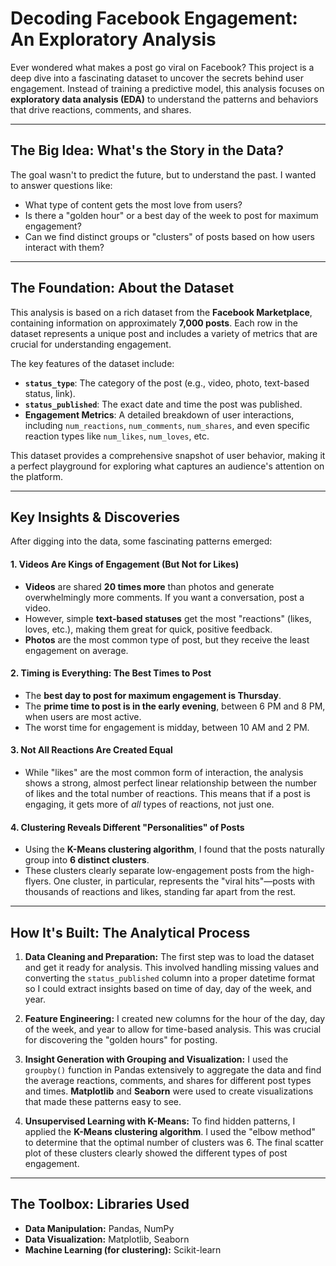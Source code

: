 # Decoding Facebook Engagement: An Exploratory Analysis

Ever wondered what makes a post go viral on Facebook? This project is a deep dive into a fascinating dataset to uncover the secrets behind user engagement. Instead of training a predictive model, this analysis focuses on **exploratory data analysis (EDA)** to understand the patterns and behaviors that drive reactions, comments, and shares.

---

## The Big Idea: What's the Story in the Data?

The goal wasn't to predict the future, but to understand the past. I wanted to answer questions like:
-   What type of content gets the most love from users?
-   Is there a "golden hour" or a best day of the week to post for maximum engagement?
-   Can we find distinct groups or "clusters" of posts based on how users interact with them?

---

## The Foundation: About the Dataset

This analysis is based on a rich dataset from the **Facebook Marketplace**, containing information on approximately **7,000 posts**. Each row in the dataset represents a unique post and includes a variety of metrics that are crucial for understanding engagement.

The key features of the dataset include:
-   **`status_type`**: The category of the post (e.g., video, photo, text-based status, link).
-   **`status_published`**: The exact date and time the post was published.
-   **Engagement Metrics**: A detailed breakdown of user interactions, including `num_reactions`, `num_comments`, `num_shares`, and even specific reaction types like `num_likes`, `num_loves`, etc.

This dataset provides a comprehensive snapshot of user behavior, making it a perfect playground for exploring what captures an audience's attention on the platform.

---

## Key Insights & Discoveries

After digging into the data, some fascinating patterns emerged:

#### 1. **Videos Are Kings of Engagement (But Not for Likes)**
   - **Videos** are shared **20 times more** than photos and generate overwhelmingly more comments. If you want a conversation, post a video.
   - However, simple **text-based statuses** get the most "reactions" (likes, loves, etc.), making them great for quick, positive feedback.
   - **Photos** are the most common type of post, but they receive the least engagement on average.

#### 2. **Timing is Everything: The Best Times to Post**
   - The **best day to post for maximum engagement is Thursday**.
   - The **prime time to post is in the early evening**, between 6 PM and 8 PM, when users are most active.
   - The worst time for engagement is midday, between 10 AM and 2 PM.

#### 3. **Not All Reactions Are Created Equal**
   - While "likes" are the most common form of interaction, the analysis shows a strong, almost perfect linear relationship between the number of likes and the total number of reactions. This means that if a post is engaging, it gets more of *all* types of reactions, not just one.

#### 4. **Clustering Reveals Different "Personalities" of Posts**
   - Using the **K-Means clustering algorithm**, I found that the posts naturally group into **6 distinct clusters**.
   - These clusters clearly separate low-engagement posts from the high-flyers. One cluster, in particular, represents the "viral hits"—posts with thousands of reactions and likes, standing far apart from the rest.

---

## How It's Built: The Analytical Process

1.  **Data Cleaning and Preparation:**
    The first step was to load the dataset and get it ready for analysis. This involved handling missing values and converting the `status_published` column into a proper datetime format so I could extract insights based on time of day, day of the week, and year.

2.  **Feature Engineering:**
    I created new columns for the hour of the day, day of the week, and year to allow for time-based analysis. This was crucial for discovering the "golden hours" for posting.

3.  **Insight Generation with Grouping and Visualization:**
    I used the `groupby()` function in Pandas extensively to aggregate the data and find the average reactions, comments, and shares for different post types and times. **Matplotlib** and **Seaborn** were used to create visualizations that made these patterns easy to see.

4.  **Unsupervised Learning with K-Means:**
    To find hidden patterns, I applied the **K-Means clustering algorithm**. I used the "elbow method" to determine that the optimal number of clusters was 6. The final scatter plot of these clusters clearly showed the different types of post engagement.

---

## The Toolbox: Libraries Used

-   **Data Manipulation:** Pandas, NumPy
-   **Data Visualization:** Matplotlib, Seaborn
-   **Machine Learning (for clustering):** Scikit-learn
